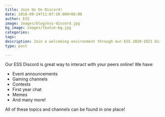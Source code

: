 ```yaml
---
title: Join Us On Discord!
date: 2018-09-24T11:07:10.000+06:00
author: ESS
image: images/blog/ess-discord.jpg
bg_image: images/featue-bg.jpg
categories:
tags:
description: Join a welcoming environment through our ESS 2020-2021 Discord!
type: post

---
```

Our ESS Discord is great way to interact with your peers online! We have:

* Event announcements
* Gaming channels
* Contests
* First year chat
* Memes
* And many more! 

All of these topics and channels can be found in one place! 